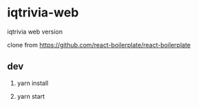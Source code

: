 # iqtrivia-web

iqtrivia web version

clone from https://github.com/react-boilerplate/react-boilerplate

## dev

1. yarn install

2. yarn start
